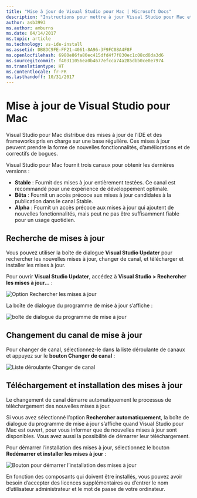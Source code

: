 ```yaml
---
title: "Mise à jour de Visual Studio pour Mac | Microsoft Docs"
description: "Instructions pour mettre à jour Visual Studio pour Mac et accéder aux préversions."
author: asb3993
ms.author: amburns
ms.date: 04/14/2017
ms.topic: article
ms.technology: vs-ide-install
ms.assetid: DB8DC9FE-FF21-4061-8A96-3F9FC08A4F8F
ms.openlocfilehash: 6980e86fa80ec415dfd4f7f830ec1c08cd0da3d6
ms.sourcegitcommit: f40311056ea0b4677efcca74a285dbb0ce0e7974
ms.translationtype: HT
ms.contentlocale: fr-FR
ms.lasthandoff: 10/31/2017
---
```

# <a name="updating-visual-studio-for-mac"></a>Mise à jour de Visual Studio pour Mac

Visual Studio pour Mac distribue des mises à jour de l’IDE et des frameworks pris en charge sur une base régulière. Ces mises à jour peuvent prendre la forme de nouvelles fonctionnalités, d’améliorations et de correctifs de bogues.

Visual Studio pour Mac fournit trois canaux pour obtenir les dernières versions :

* **Stable** : Fournit des mises à jour entièrement testées. Ce canal est recommandé pour une expérience de développement optimale.
* **Bêta** : Fournit un accès précoce aux mises à jour candidates à la publication dans le canal Stable.
* **Alpha** : Fournit un accès précoce aux mises à jour qui ajoutent de nouvelles fonctionnalités, mais peut ne pas être suffisamment fiable pour un usage quotidien.

## <a name="checking-for-updates"></a>Recherche de mises à jour

Vous pouvez utiliser la boîte de dialogue **Visual Studio Updater** pour rechercher les nouvelles mises à jour, changer de canal, et télécharger et installer les mises à jour.

Pour ouvrir **Visual Studio Updater**, accédez à **Visual Studio > Rechercher les mises à jour...** :

![Option Rechercher les mises à jour](media/update-image1.png)

La boîte de dialogue du programme de mise à jour s’affiche :

![boîte de dialogue du programme de mise à jour](media/update-image2.png)

## <a name="changing-the-updater-channel"></a>Changement du canal de mise à jour

Pour changer de canal, sélectionnez-le dans la liste déroulante de canaux et appuyez sur le **bouton Changer de canal** :

![Liste déroulante Changer de canal](media/update-image3.png)

## <a name="downloading-and-installing-updates"></a>Téléchargement et installation des mises à jour

Le changement de canal démarre automatiquement le processus de téléchargement des nouvelles mises à jour.

Si vous avez sélectionné l’option **Rechercher automatiquement**, la boîte de dialogue du programme de mise à jour s’affiche quand Visual Studio pour Mac est ouvert, pour vous informer que de nouvelles mises à jour sont disponibles. Vous avez aussi la possibilité de démarrer leur téléchargement.

Pour démarrer l’installation des mises à jour, sélectionnez le bouton **Redémarrer et installer les mises à jour** :

![Bouton pour démarrer l’installation des mises à jour](media/update-image4.png)

En fonction des composants qui doivent être installés, vous pouvez avoir besoin d’accepter des licences supplémentaires ou d’entrer le nom d’utilisateur administrateur et le mot de passe de votre ordinateur.
